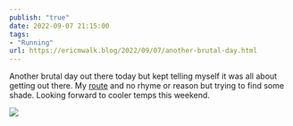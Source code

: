 ```yaml
---
publish: "true"
date: 2022-09-07 21:15:00
tags:
- "Running"
url: https://ericmwalk.blog/2022/09/07/another-brutal-day.html
---
```

Another brutal day out there today but kept telling myself it was all about getting out there. My [route](http://www.strava.com/activities/7770432067) and no rhyme or reason but trying to find some shade. Looking forward to cooler temps this weekend.

![](https://ericmwalk.blog/uploads/2022/59d429a97a.jpg)